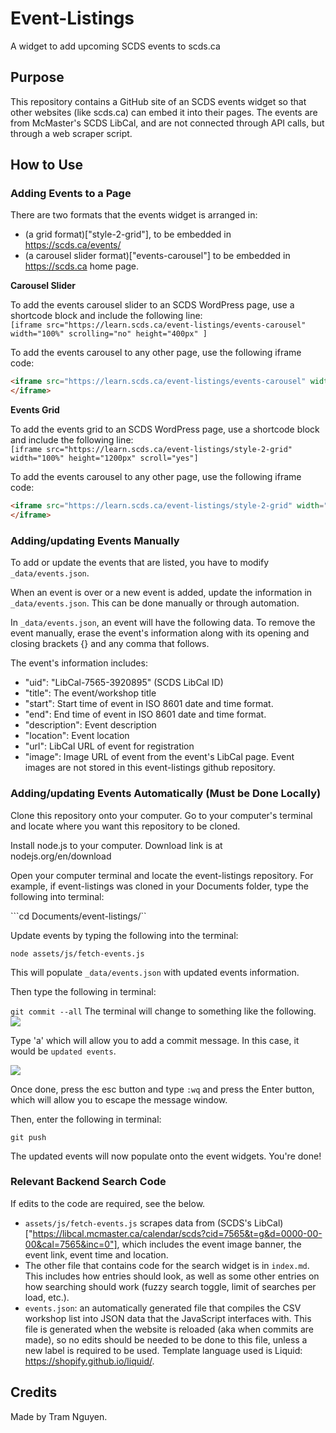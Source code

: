 # Event-Listings

A widget to add upcoming SCDS events to scds.ca

## Purpose

This repository contains a GitHub site of an SCDS events widget so that other websites (like scds.ca) can embed it into their pages. The events are from McMaster's SCDS LibCal, and are not connected through API calls, but through a web scraper script.

## How to Use

### Adding Events to a Page

There are two formats that the events widget is arranged in:

- (a grid format)["style-2-grid"], to be embedded in https://scds.ca/events/
- (a carousel slider format)["events-carousel"] to be embedded in https://scds.ca home page.

**Carousel Slider**

To add the events carousel slider to an SCDS WordPress page, use a shortcode block and include the following line:  
```[iframe src="https://learn.scds.ca/event-listings/events-carousel" width="100%" scrolling="no" height="400px" ]```

To add the events carousel to any other page, use the following iframe code:  
```html
<iframe src="https://learn.scds.ca/event-listings/events-carousel" width="100%" scrolling"yes" height="400px">
</iframe>
```

**Events Grid**

To add the events grid to an SCDS WordPress page, use a shortcode block and include the following line:  
```[iframe src="https://learn.scds.ca/event-listings/style-2-grid" width="100%" height="1200px" scroll="yes"]```

To add the events carousel to any other page, use the following iframe code:  
```html
<iframe src="https://learn.scds.ca/event-listings/style-2-grid" width="100%" scrolling"yes" height="1200px">
</iframe>
```


### Adding/updating Events Manually

To add or update the events that are listed, you have to modify `_data/events.json`. 

When an event is over or a new event is added, update the information in `_data/events.json`. This can be done manually or through automation.

In `_data/events.json`, an event will have the following data. To remove the event manually, erase the event's information along with its opening and closing brackets {} and any comma that follows. 

The event's information includes:

- "uid": "LibCal-7565-3920895" (SCDS LibCal ID)
- "title": The event/workshop title
- "start": Start time of event in ISO 8601 date and time format.
- "end": End time of event in ISO 8601 date and time format.
- "description": Event description
- "location": Event location
- "url": LibCal URL of event for registration
- "image": Image URL of event from the event's LibCal page. Event images are not stored in this event-listings github repository.

### Adding/updating Events Automatically (Must be Done Locally)

Clone this repository onto your computer. Go to your computer's terminal and locate where you want this repository to be cloned.

Install node.js to your computer. Download link is at nodejs.org/en/download

Open your computer terminal and locate the event-listings repository. For example, if event-listings was cloned in your Documents folder, type the following into terminal:

```cd Documents/event-listings/``

Update events by typing the following into the terminal:

```node assets/js/fetch-events.js```

This will populate `_data/events.json` with updated events information.

Then type the following in terminal:

```git commit --all```
The terminal will change to something like the following.
<img src="assets/img/tut-1-terminal.png">

Type 'a' which will allow you to add a commit message. In this case, it would be `updated events`.

<img src="assets/img/tut-2-terminal.png">

Once done, press the esc button and type `:wq` and press the Enter button, which will allow you to escape the message window.

Then, enter the following in terminal:

```git push```

The updated events will now populate onto the event widgets. You're done!


### Relevant Backend Search Code

If edits to the code are required, see the below.

- `assets/js/fetch-events.js` scrapes data from (SCDS's LibCal)["https://libcal.mcmaster.ca/calendar/scds?cid=7565&t=g&d=0000-00-00&cal=7565&inc=0"], which includes the event image banner, the event link, event time and location.
- The other file that contains code for the search widget is in `index.md`. This includes how entries should look, as well as some other entries on how searching should work (fuzzy search toggle, limit of searches per load, etc.).
- `events.json`: an automatically generated file that compiles the CSV workshop list into JSON data that the JavaScript interfaces with. This file is generated when the website is reloaded (aka when commits are made), so no edits should be needed to be done to this file, unless a new label is required to be used. Template language used is Liquid: <https://shopify.github.io/liquid/>.

## Credits

Made by Tram Nguyen.
